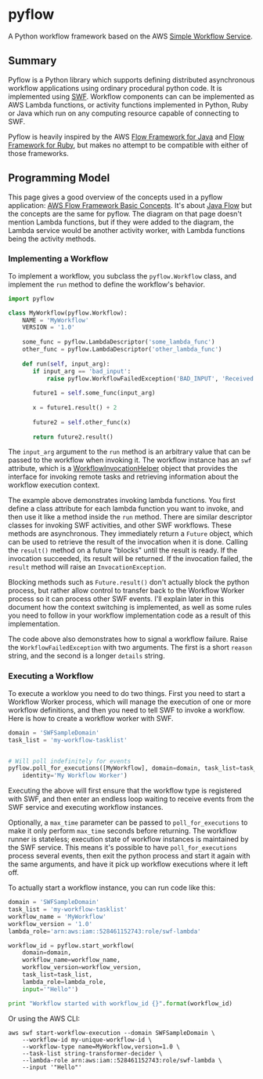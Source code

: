 # pyflow

A Python workflow framework based on the AWS [Simple Workflow Service][SWF].

[SWF]: https://aws.amazon.com/documentation/swf/

## Summary

Pyflow is a Python library which supports defining distributed
asynchronous workflow applications using ordinary procedural python
code.  It is implemented using [SWF].  Workflow components can can be
implemented as AWS Lambda functions, or activity functions implemented
in Python, Ruby or Java which run on any computing resource capable of
connecting to SWF.

Pyflow is heavily inspired by the AWS [Flow Framework for Java][Java Flow]
and [Flow Framework for Ruby][Ruby Flow], but makes no attempt to be compatible
with either of those frameworks.

[Java Flow]: http://docs.aws.amazon.com/amazonswf/latest/awsflowguide/welcome.html
[Ruby Flow]: http://docs.aws.amazon.com/amazonswf/latest/awsrbflowguide/

## Programming Model

This page gives a good overview of the concepts used in a pyflow
application: [AWS Flow Framework Basic Concepts][]. It's
about [Java Flow][] but the concepts are the same for pyflow.  The
diagram on that page doesn't mention Lambda functions, but if they
were added to the diagram, the Lambda service would be another
activity worker, with Lambda functions being the activity methods.

[AWS Flow Framework Basic Concepts]: http://docs.aws.amazon.com/amazonswf/latest/awsflowguide/awsflow-basics-application-structure.html


### Implementing a Workflow

To implement a workflow, you subclass the `pyflow.Workflow` class, and
implement the `run` method to define the workflow's behavior.

``` python
import pyflow

class MyWorkflow(pyflow.Workflow):
    NAME = 'MyWorkflow'
    VERSION = '1.0'
    
    some_func = pyflow.LambdaDescriptor('some_lambda_func')
    other_func = pyflow.LambdaDescriptor('other_lambda_func')
    
    def run(self, input_arg):
       if input_arg == 'bad_input':
           raise pyflow.WorkflowFailedException('BAD_INPUT', 'Received bad input')
           
       future1 = self.some_func(input_arg)
       
       x = future1.result() + 2
       
       future2 = self.other_func(x)
       
       return future2.result()
```

The `input_arg` argument to the `run` method is an arbitrary value
that can be passed to the workflow when invoking it.  The workflow
instance has an `swf` attribute, which is
a [WorkflowInvocationHelper](./pyflow/workflow_invocation_helper.py)
object that provides the interface for invoking remote tasks and
retrieving information about the workflow execution context.

The example above demonstrates invoking lambda functions.  You first
define a class attribute for each lambda function you want to invoke,
and then use it like a method inside the `run` method.  There are
similar descriptor classes for invoking SWF activities, and other SWF
workflows.  These methods are asynchronous.  They immediately return a
`Future` object, which can be used to retrieve the result of the
invocation when it is done.  Calling the `result()` method on a future
"blocks" until the result is ready.  If the invocation succeeded, its
result will be returned.  If the invocation failed, the `result`
method will raise an `InvocationException`.

Blocking methods such as `Future.result()` don't actually block the
python process, but rather allow control to transfer back to the
Workflow Worker process so it can process other SWF events.  I'll
explain later in this document how the context switching is
implemented, as well as some rules you need to follow in your workflow
implementation code as a result of this implementation.

The code above also demonstrates how to signal a workflow failure.
Raise the `WorkflowFailedException` with two arguments.  The first is
a short `reason` string, and the second is a longer `details` string.


### Executing a Workflow

To execute a worklow you need to do two things.  First you need to
start a Workflow Worker process, which will manage the execution of
one or more workflow definitions, and then you need to tell SWF to
invoke a workflow.  Here is how to create a workflow worker with SWF.

``` python
domain = 'SWFSampleDomain'
task_list = 'my-workflow-tasklist'


# Will poll indefinitely for events
pyflow.poll_for_executions([MyWorkflow], domain=domain, task_list=task_list,
    identity='My Workflow Worker')
```

Executing the above will first ensure that the workflow type is
registered with SWF, and then enter an endless loop waiting to receive
events from the SWF service and executing workflow instances.

Optionally, a `max_time` parameter can be passed to
`poll_for_executions` to make it only perform `max_time` seconds
before returning.  The workflow runner is stateless; execution state
of workflow instances is maintained by the SWF service.  This means
it's possible to have `poll_for_executions` process several events,
then exit the python process and start it again with the same
arguments, and have it pick up workflow executions where it left off.

To actually start a workflow instance, you can run code like this:

``` python
domain = 'SWFSampleDomain'
task_list = 'my-workflow-tasklist'
workflow_name = 'MyWorkflow'
workflow_version = '1.0'
lambda_role='arn:aws:iam::528461152743:role/swf-lambda'

workflow_id = pyflow.start_workflow(
    domain=domain,
    workflow_name=workflow_name,
    workflow_version=workflow_version,
    task_list=task_list,
    lambda_role=lambda_role,
    input='"Hello"')

print "Workflow started with workflow_id {}".format(workflow_id)
```

Or using the AWS CLI:

```
aws swf start-workflow-execution --domain SWFSampleDomain \
    --workflow-id my-unique-workflow-id \
    --workflow-type name=MyWorkflow,version=1.0 \
    --task-list string-transformer-decider \
    --lambda-role arn:aws:iam::528461152743:role/swf-lambda \
    --input '"Hello"'
```
